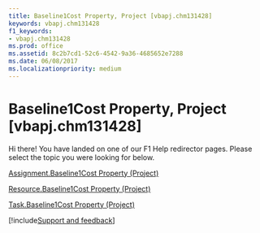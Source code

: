 ```yaml
---
title: Baseline1Cost Property, Project [vbapj.chm131428]
keywords: vbapj.chm131428
f1_keywords:
- vbapj.chm131428
ms.prod: office
ms.assetid: 8c2b7cd1-52c6-4542-9a36-4685652e7288
ms.date: 06/08/2017
ms.localizationpriority: medium
---
```



# Baseline1Cost Property, Project [vbapj.chm131428]

Hi there! You have landed on one of our F1 Help redirector pages. Please select the topic you were looking for below.

[Assignment.Baseline1Cost Property (Project)](https://msdn.microsoft.com/library/9c20db71-484d-810f-24e5-a972e86f29a9%28Office.15%29.aspx)

[Resource.Baseline1Cost Property (Project)](https://msdn.microsoft.com/library/4e54de68-2168-f140-a2ba-c13f21d56eaa%28Office.15%29.aspx)

[Task.Baseline1Cost Property (Project)](https://msdn.microsoft.com/library/b4788ff3-eabc-28d0-3fb9-aa388c8f0f52%28Office.15%29.aspx)

[!include[Support and feedback](~/includes/feedback-boilerplate.md)]